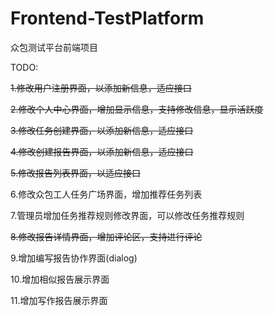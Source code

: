 # Frontend-TestPlatform

众包测试平台前端项目

TODO:

~~1.修改用户注册界面，以添加新信息，适应接口~~

~~2.修改个人中心界面，增加显示信息，支持修改信息，显示活跃度~~

~~3.修改任务创建界面，以添加新信息，适应接口~~

~~4.修改创建报告界面，以添加新信息，适应接口~~

~~5.修改报告列表界面，以适应接口~~

6.修改众包工人任务广场界面，增加推荐任务列表

7.管理员增加任务推荐规则修改界面，可以修改任务推荐规则

~~8.修改报告详情界面，增加评论区，支持进行评论~~

9.增加编写报告协作界面(dialog)

10.增加相似报告展示界面

11.增加写作报告展示界面
